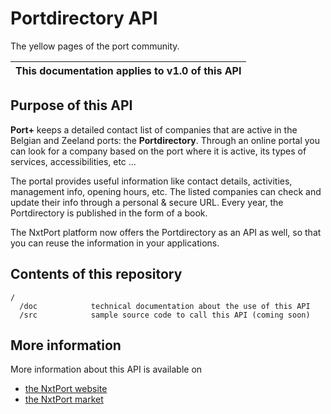 # Portdirectory API

The yellow pages of the port community.

| This documentation applies to v1.0 of this API | 
| -------- |


## Purpose of this API

**Port+** keeps a detailed contact list of companies that are active in the Belgian and Zeeland ports: the **Portdirectory**. Through an online portal you can look for a company based on the port where it is active, its types of services, accessibilities, etc ... 

The portal provides useful information like contact details, activities, management info, opening hours, etc. The listed companies can check and update their info through a personal & secure URL. Every year, the Portdirectory is published in the form of a book. 

The NxtPort platform now offers the Portdirectory as an API as well, so that you can reuse the information in your applications.

## Contents of this repository
  
```
/
  /doc            technical documentation about the use of this API
  /src            sample source code to call this API (coming soon)
```

## More information

More information about this API is available on
* [the NxtPort website](https://www.nxtport.eu)
* [the NxtPort market](https://market.nxtport.eu)